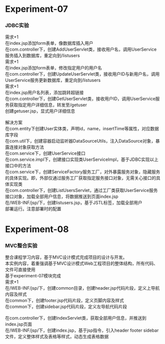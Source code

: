 # Experiment-07
### JDBC实验
需求+1 <br>
在index.jsp添加form表单，像数据库插入用户<br>
在com.controller下，创建AddUserServlet类，接收用户名，调用UserService服务插入到数据库，重定向到/listusers<br>
需求+1<br>
在index.jsp添加form表单，修改指定用户的用户名<br>
在com.controller下，创建UpdateUserServlet类，接收用户ID与新用户名，调用UserService服务更新数据库，重定向到/listusers<br>
需求+1<br>
在index.jsp用户名列表，添加跳转超链接<br>
在com.controller下，创建GetUserServlet类，接收用户ID，调用UserService服务获取指定用户详细信息，转发至/getuser<br>
创建getuser.jsp，显式用户详细信息<br>
<br>
解决方案<br>
在com.entity下创建User实体类，声明id，name，insertTime等属性，对应数据库字段<br>
在com.util下，创建容器启动监听器DataSourceUtils，注入DataSource对象，暴露连接对象获取方法<br>
在com.service下，创建UserService接口<br>
在com.service.impl下，创建接口实现类UserServiceImpl，基于JDBC实现以上接口中的方法<br>
在com.service下，创建ServiceFactory服务工厂，对外暴露服务对象，隐藏服务的具体实现。即，外部仅通过服务工厂获取指定服务接口对象，无需关心接口的具体实现类
<br>
在com.controller下，创建ListUsersServlet，通过工厂类获取UserService服务接口对象，加载全部用户信息，将数据推送到页面index.jsp
<br>
在/WEB-INF/jsp/下，创建listusers.jsp，基于JSTL标签，加载全部用户
<br>
部署运行。注意部署时的配置<br> 
# Experiment-08
### MVC整合实验
整合课程学习内容，基于MVC设计模式完成项目的设计与开发。<br> 
本实例内容，着重强调基于MVC设计模式Web工程项目的整体结构，所有代码、文件可直接使用<br> 
基于experiment-07模块完成<br> 
需求+1 <br> 
在/WEB-INF/jsp/下，创建common目录，创建header.jsp代码片段，定义上导航内容及样式 <br> 
在common下，创建footer.jsp代码片段，定义页脚内容及样式<br> 
在common下，创建sidebar.jsp代码片段，定义左导航代码片段<br> 
<br> 
在com.controller下，创建IndexServlet类，获取全部用户信息，并推送到index.jsp页面<br> 
在/WEB-INF/jsp/下，创建index.jsp，基于jsp指令，引入header footer sidebar文件，定义整体样式及表格等样式，动态生成表格数据<br> 



